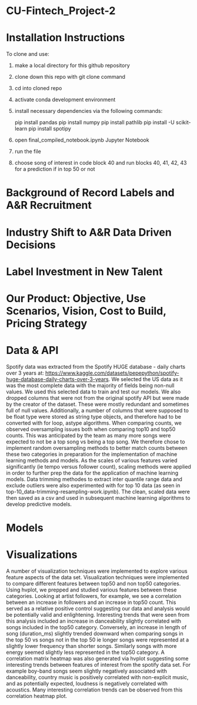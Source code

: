 # CU-Fintech_Project-2

# Installation Instructions
To clone and use:
1) make a local directory for this github repository
2) clone down this repo with git clone command
3) cd into cloned repo
4) activate conda development environment
5) install necessary dependencies via the following commands:

    pip install pandas
    pip install numpy
    pip install pathlib
    pip install -U scikit-learn
    pip install spotipy 

6) open final_compiled_notebook.ipynb Jupyter Notebook
7) run the file
8) choose song of interest in code block 40 and run blocks 40, 41, 42, 43 for a prediction if in top 50 or not

# Background of Record Labels and A&R Recruitment 

# Industry Shift to A&R Data Driven Decisions 

# Label Investment in New Talent

# Our Product: Objective, Use Scenarios, Vision, Cost to Build, Pricing Strategy

# Data & API
Spotify data was extracted from the Spotify HUGE database - daily charts over 3 years at: https://www.kaggle.com/datasets/pepepython/spotify-huge-database-daily-charts-over-3-years. We selected the US data as it was the most complete data with the majority of fields being non-null values. We used this selected data to train and test our models. We also dropped columns that were not from the original spotify API but were made by the creator of the dataset. These were mostly redundant and sometimes full of null values. Additionally, a number of columns that were supposed to be float type were stored as string type objects, and therefore had to be converted with for loop, astype algorithms. When comparing counts, we observed oversampling issues both when comparing top10 and top50 counts. This was anticipated by the team as many more songs were expected to not be a top song vs being a top song. We therefore chose to implement random oversampling methods to better match counts between these two categories in preparation for the implementation of machine learning methods and models. As the scales of various features varied significantly (ie tempo versus follower count), scaling methods were applied in order to further prep the data for the application of machine learning models. Data trimming methodes to extract inter quantile range data and exclude outliers were also experimented with for top 10 data (as seen in top-10_data-trimming-resampling-work.ipynb). The clean, scaled data were then saved as a csv and used in subsequent machine learning algorithms to develop predictive models.

# Models 

# Visualizations
A number of visualization techniques were implemented to explore various feature aspects of the data set. Visualization techniques were implemented to compare different features between top50 and non top50 categories. Using hvplot, we prepped and studied various features between these categories. Looking at artist followers, for example, we see a correlation between an increase in followers and an increase in top50 count. This served as a relative positive control suggesting our data and analysis would be potentially valid and enlightening. Interesting trends that were seen from this analysis included an increase in danceability slightly correlated with songs included in the top50 category. Conversely, an increase in length of song (duration_ms) slightly trended downward when comparing songs in the top 50 vs songs not in the top 50 ie longer songs were represented at a slightly lower frequency than shorter songs. Similarly songs with more energy seemed slightly less represented in the top50 category. A correlation matrix heatmap was also generated via hvplot suggesting some interesting trends between features of interest from the spotify data set. For example boy-band songs seem slightly negatively associated with danceability, country music is positively correlated with non-explicit music, and as potentially expected, loudness is negatively correlated with acoustics. Many interesting correlation trends can be observed from this correlation heatmap plot.


